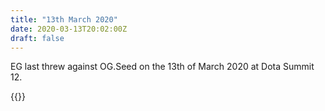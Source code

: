 ```yaml
---
title: "13th March 2020"
date: 2020-03-13T20:02:00Z
draft: false
---
```


EG last threw against OG.Seed on the 13th of March 2020 at Dota Summit 12.

{{<youtube IBLGoyaVJbA>}}